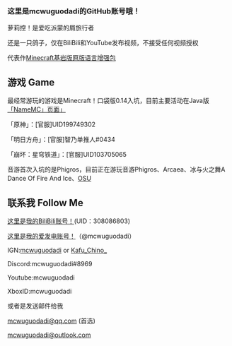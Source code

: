 ### 这里是mcwuguodadi的GitHub账号哦！

萝莉控！是爱吃派蒙的屑旅行者

还是一只鸽子，仅在BiliBili和YouTube发布视频，不接受任何视频授权

代表作[Minecraft基岩版原版语言增强包](https://github.com/mcwuguodadi/Minecraft-Bedrock-Edition-Language-Enhancement-Pack)
## 游戏 Game

最经常游玩的游戏是Minecraft！口袋版0.14入坑，目前主要活动在Java版[「NameMC」页面」](https://namemc.com/profile/mcwuguodadi.1)

「原神」：[官服]UID199749302

「明日方舟」：[官服]智乃单推人#0434

「崩坏：星穹铁道」：[官服]UID103705065

音游首次入坑的是Phigros，目前正在游玩音游Phigros、Arcaea、冰与火之舞A Dance Of Fire And Ice、[OSU](https://osu.ppy.sh/users/25092347)
## 联系我 Follow Me
[这里是我的BiliBili账号！](https://space.bilibili.com/308086803)(UID：308086803)

[这里是我的爱发电账号！](https://afdian.net/@mcwuguodadi)（@mcwuguodadi）

IGN:[mcwuguodadi](https://namemc.com/profile/mcwuguodadi) or [Kafu_Chino_](https://namemc.com/profile/Kafu_Chino_)

Discord:mcwuguodadi#8969

Youtube:mcwuguodadi

XboxID:mcwuguodadi

或者是发送邮件给我

mcwuguodadi@qq.com (首选)

mcwuguodadi@outlook.com
